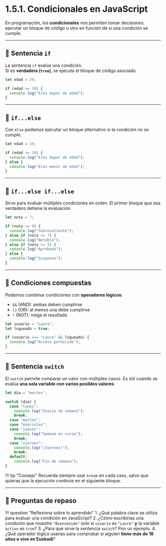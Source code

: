 # 1.5.1. Condicionales en JavaScript

En programación, los **condicionales** nos permiten tomar decisiones: ejecutar un bloque de código u otro en función de si una condición se cumple.

---

## 📌 Sentencia `if`

La sentencia `if` evalúa una condición.  
Si es **verdadera (`true`)**, se ejecuta el bloque de código asociado.

```js
let edad = 20;

if (edad >= 18) {
  console.log("Eres mayor de edad");
}
```

---

## 📌 `if...else`

Con `else` podemos ejecutar un bloque alternativo si la condición no se cumple.

```js
let edad = 16;

if (edad >= 18) {
  console.log("Eres mayor de edad");
} else {
  console.log("Eres menor de edad");
}
```

---

## 📌 `if...else if...else`

Sirve para evaluar múltiples condiciones en orden.
El primer bloque que sea verdadero detiene la evaluación.

```js
let nota = 7;

if (nota >= 9) {
  console.log("Sobresaliente");
} else if (nota >= 7) {
  console.log("Notable");
} else if (nota >= 5) {
  console.log("Aprobado");
} else {
  console.log("Suspenso");
}
```

---

## 📌 Condiciones compuestas

Podemos combinar condiciones con **operadores lógicos**:

* `&&` (AND): ambas deben cumplirse
* `||` (OR): al menos una debe cumplirse
* `!` (NOT): niega el resultado

```js
let usuario = "Laura";
let logueado = true;

if (usuario === "Laura" && logueado) {
  console.log("Acceso permitido");
}
```

---

## 📌 Sentencia `switch`

El `switch` permite comparar un valor con múltiples casos.
Es útil cuando se evalúa **una sola variable con varios posibles valores**.

```js
let dia = "martes";

switch (dia) {
  case "lunes":
    console.log("Inicio de semana");
    break;
  case "martes":
  case "miércoles":
  case "jueves":
    console.log("Semana en curso");
    break;
  case "viernes":
    console.log("¡Viernes!");
    break;
  default:
    console.log("Fin de semana");
}
```

!!! tip "Consejo"
    Recuerda siempre usar `break` en cada caso, salvo que quieras que la ejecución continúe en el siguiente bloque.

---

## 📝 Preguntas de repaso

!!! question "Reflexiona sobre lo aprendido"
    1. ¿Qué palabra clave se utiliza para evaluar una condición en JavaScript?
    2. ¿Cómo escribirías una condición que muestre `"Bienvenido"` solo si `usuario` es `"Laura"` **y** la variable `activo` es `true`?
    3. ¿Para qué sirve la sentencia `switch`? Pon un ejemplo.
    4. ¿Qué operador lógico usarías para comprobar si alguien **tiene más de 18 años o vive en Euskadi**?

